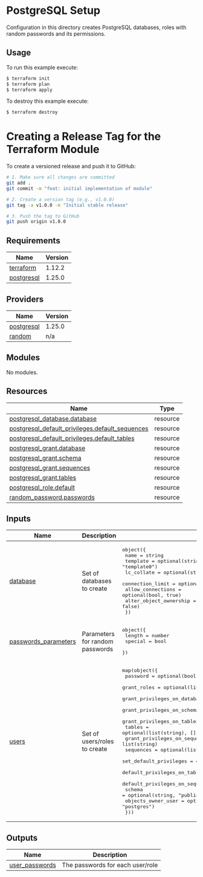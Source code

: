 # PostgreSQL Setup

Configuration in this directory creates PostgreSQL databases, roles with random passwords and its permissions.

## Usage

To run this example execute:

```bash
$ terraform init
$ terraform plan
$ terraform apply
```

To destroy this example execute:

```bash
$ terraform destroy
```

# Creating a Release Tag for the Terraform Module

To create a versioned release and push it to GitHub:

```bash
# 1. Make sure all changes are committed
git add .
git commit -m "feat: initial implementation of module"

# 2. Create a version tag (e.g., v1.0.0)
git tag -a v1.0.0 -m "Initial stable release"

# 3. Push the tag to GitHub
git push origin v1.0.0
```

<!-- BEGIN_TF_DOCS -->
## Requirements

| Name | Version |
|------|---------|
| <a name="requirement_terraform"></a> [terraform](#requirement\_terraform) | 1.12.2 |
| <a name="requirement_postgresql"></a> [postgresql](#requirement\_postgresql) | 1.25.0 |

## Providers

| Name | Version |
|------|---------|
| <a name="provider_postgresql"></a> [postgresql](#provider\_postgresql) | 1.25.0 |
| <a name="provider_random"></a> [random](#provider\_random) | n/a |

## Modules

No modules.

## Resources

| Name | Type |
|------|------|
| [postgresql_database.database](https://registry.terraform.io/providers/cyrilgdn/postgresql/1.25.0/docs/resources/database) | resource |
| [postgresql_default_privileges.default_sequences](https://registry.terraform.io/providers/cyrilgdn/postgresql/1.25.0/docs/resources/default_privileges) | resource |
| [postgresql_default_privileges.default_tables](https://registry.terraform.io/providers/cyrilgdn/postgresql/1.25.0/docs/resources/default_privileges) | resource |
| [postgresql_grant.database](https://registry.terraform.io/providers/cyrilgdn/postgresql/1.25.0/docs/resources/grant) | resource |
| [postgresql_grant.schema](https://registry.terraform.io/providers/cyrilgdn/postgresql/1.25.0/docs/resources/grant) | resource |
| [postgresql_grant.sequences](https://registry.terraform.io/providers/cyrilgdn/postgresql/1.25.0/docs/resources/grant) | resource |
| [postgresql_grant.tables](https://registry.terraform.io/providers/cyrilgdn/postgresql/1.25.0/docs/resources/grant) | resource |
| [postgresql_role.default](https://registry.terraform.io/providers/cyrilgdn/postgresql/1.25.0/docs/resources/role) | resource |
| [random_password.passwords](https://registry.terraform.io/providers/hashicorp/random/latest/docs/resources/password) | resource |

## Inputs

| Name | Description | Type | Default | Required |
|------|-------------|------|---------|:--------:|
| <a name="input_database"></a> [database](#input\_database) | Set of databases to create | <pre>object({<br/>    name                   = string<br/>    template               = optional(string, "template0")<br/>    lc_collate             = optional(string, "en_US.UTF-8")<br/>    connection_limit       = optional(number, -1)<br/>    allow_connections      = optional(bool, true)<br/>    alter_object_ownership = optional(bool, false)<br/>  })</pre> | n/a | yes |
| <a name="input_passwords_parameters"></a> [passwords\_parameters](#input\_passwords\_parameters) | Parameters for random passwords | <pre>object({<br/>    length  = number<br/>    special = bool<br/>  })</pre> | n/a | yes |
| <a name="input_users"></a> [users](#input\_users) | Set of users/roles to create | <pre>map(object({<br/>    password                        = optional(bool, true)<br/>    grant_roles                     = optional(list(string), [])<br/>    grant_privileges_on_database    = list(string)<br/>    grant_privileges_on_schema      = list(string)<br/>    grant_privileges_on_tables      = list(string)<br/>    tables                          = optional(list(string), [])<br/>    grant_privileges_on_sequences   = list(string)<br/>    sequences                       = optional(list(string), [])<br/>    set_default_privileges          = optional(bool, false)<br/>    default_privileges_on_tables    = optional(list(string), [])<br/>    default_privileges_on_sequences = optional(list(string), [])<br/>    schema                          = optional(string, "public")<br/>    objects_owner_user              = optional(string, "postgres")<br/>  }))</pre> | n/a | yes |

## Outputs

| Name | Description |
|------|-------------|
| <a name="output_user_passwords"></a> [user\_passwords](#output\_user\_passwords) | The passwords for each user/role |
<!-- END_TF_DOCS -->
